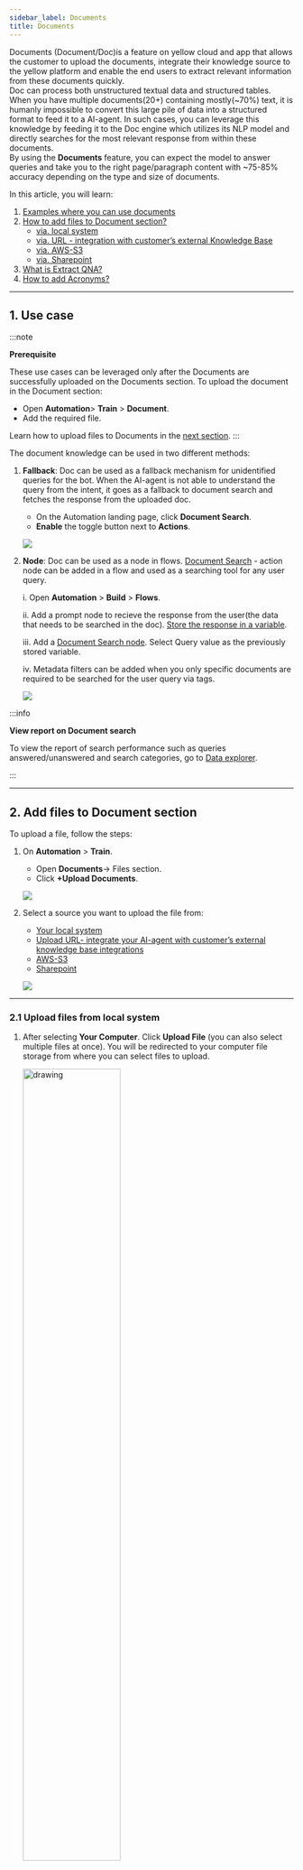 ```yaml
---
sidebar_label: Documents
title: Documents
---
```



Documents (Document/Doc)is a feature on yellow cloud and app that allows the customer to upload the documents, integrate their knowledge source to the yellow platform and enable the end users to extract relevant information from these documents quickly.   
Doc can process both unstructured textual data and structured tables. 
When you have multiple documents(20+) containing mostly(~70%) text, it is humanly impossible to convert this large pile of data into a structured format to feed it to a AI-agent. In such cases, you can leverage this knowledge by feeding it to the Doc engine which utilizes its NLP model and directly searches for the most relevant response from within these documents.   
By using the **Documents** feature, you can expect the model to answer queries and take you to the right page/paragraph content with ~75-85% accuracy depending on the type and size of documents.

In this article, you will learn:   

1. [Examples where you can use documents](#1-use-case)   
2. [How to add files to Document section?](#2-add-files-to-document-section)
    - [via. local system](#21-upload-files-from-local-system)
    - [via. URL - integration with customer’s external Knowledge Base](#22-upload-files-from-an-url)   
    - [via. AWS-S3](#23-upload-file-via-aws)
    - [via. Sharepoint](#24-upload-file-via-sharepoint)
3. [What is Extract QNA?](#3-qna-extraction-from-documents)   
4. [How to add Acronyms?](#4-add-acronyms) 

----



##  1. Use case

:::note

**Prerequisite**

These use cases can be leveraged only after the Documents are successfully uploaded on the Documents section. 
To upload the document in the Document section:
- Open **Automation**> **Train** > **Document**.
- Add the required file.

Learn how to upload files to Documents in the [next section](#2-add-files-to-document-section). 
:::

The document knowledge can be used in two different methods:   

1. **Fallback**: Doc can be used as a fallback mechanism for unidentified queries for the bot. When the AI-agent is not able to understand the query from the intent, it goes as a fallback to document search and fetches the response from the uploaded doc. 
    - On the Automation landing page, click **Document Search**. 
    - **Enable** the toggle button next to **Actions**.   

   ![](https://i.imgur.com/QN5XllL.png)

2. **Node**: Doc can be used as a node in flows. [Document Search](https://docs.yellow.ai/docs/platform_concepts/studio/build/nodes/action-nodes-overview/knowledge-search-node) - action node can be added in a flow and used as a searching tool for any user query.
    
    i. Open **Automation** > **Build** > **Flows**. 

    ii. Add a prompt node to recieve the response from the user(the data that needs to be searched in the doc). [Store the response in a variable](https://docs.yellow.ai/docs/platform_concepts/studio/build/bot-variables#store-and-retrieve-data-using-variables).

    iii. Add a [Document Search node](https://docs.yellow.ai/docs/platform_concepts/studio/build/nodes/action-nodes-overview/knowledge-search-node). Select Query value as the previously stored variable. 

    iv. Metadata filters can be added when you only specific documents are required to be searched for the user query via tags.

   ![](https://i.imgur.com/dyqMjy8.png)


:::info

**View report on Document search** 
    
To view the report of search performance such as queries answered/unanswered and search categories, go to [Data explorer](https://docs.yellow.ai/docs/cookbooks/insights/eventdescriptions#knowledge-base-report). 
    


:::

------


## 2. Add files to Document section

To upload a file, follow the steps: 

1. On **Automation** > **Train**.

    - Open **Documents**-> Files section. 
    - Click **+Upload Documents**. 

   ![](https://imgur.com/r4xBHAJ.png)


2. Select a source you want to upload the file from:

    - [Your local system](#21-upload-files-from-local-system)
    - [Upload URL- integrate your AI-agent with customer’s external knowledge base integrations](#2-add-files-to-document-section)
    - [AWS-S3](#23-upload-file-via-aws)
    - [Sharepoint](#24-upload-file-via-sharepoint)
      
   ![](https://i.imgur.com/V2CdcPt.png)

---
    
### 2.1 Upload files from local system
    
1. After selecting **Your Computer**. Click **Upload File** (you can also select multiple files at once). You will be redirected to your computer file storage from where you can select files to upload. 

   <img src="https://imgur.com/LHtnFGx.png" alt="drawing" width="60%"/>


2. Click **Add (x)** after enabling the options below (x indicates the number of documents that will be uploaded).   

    - Select **Generate Q&A** when you want to generate questions and answers automatically from the document. Otherwise, leave it as it is. (These questions and answers will be visible on the **Document QnA** tab, just beside the ‘Files’ tab at the top left.
    - Select **Enable table parsing** if there are tables in the document. That will help index the documents better for tables.
    - Select the **language** in which the document is. 

:::note
Apart from English, it also supports German, French, Spanish, Romanian and Polish. For that, you will have to upload your documents in these languages.   
When a user enters a query in a specific language from the list, the AI-agent detects the language of the query and searches for relevant documents uploaded in the same language. It then provides the user with results corresponding to their query.

![](https://i.imgur.com/LrfGaiI.png)
:::

3. After clicking **Add**, wait for the indexing to complete. The status changes to *Completed*.
4. If you want to upload more documents, click **+Upload documents**.

   ![](https://imgur.com/ubwEjql.png)


5. To see the properties of the documents, hover over the information - icon.

  ![](https://i.imgur.com/7nNtF2e.png)

6. To preview the uploaded document, click on **Preview**

#### **Other Settings**


6. Click the three dots on right to view different action items:

    - **Edit Tags**: This allows you to limit the search results to certain documents. For example: If you assign a tag to this Sample.pdf doc as “Department: HR” then it can limit the search to HR only. 
    - **Edit properties**: It allows you to change the file name and if the customer has the requirement of redirecting the search results to a certain static URL, then it can be configured from here.
    - **Preview**: It enables to preview of the uploaded document.
    - **Delete**: This will delete the file from the cloud.


---
    
### 2.2 Upload files from an URL

> Yellow.ai’s document feature supports integration with external knowledge database by adding a URL.

A KnowledgeBase(KB) gives centralized and organize access to solutions in form of FAQs and documentation (eg. Prismic, Salesforce, Confluence, Service-now, etc). Doc provides seamless integration and powerful search on these API-based KBs without requiring to upload it on the yellow.ai platform. It is a generic integration framework that can help to sync external knowledge base articles with the Yellow.ai Doc.


:::info

**Key features**
    
1. Capable of fetching the article's content directly from online KBs based on GET rules. 
2. Articles' contents are automatically synced at regular intervals.
:::

**Prerequisites**   
  
1. KB should have knowledge APIs(Article listing API and Article content API).  
2. Auth(Basic/token/Bearer(with long duration token)) or API to generate the key.  
3. Structured response(JSON/HTML).
    
**Validation of prerequisite (predefined in yellow.ai)**

| KB         | Listing API | Article API | Auth Type | Response Type |
| ---------- | ----------- | ----------- | --------- | ------------- |
| Prismic    | Yes         | Yes         | Token     | JSON          |
| Salesforce | Yes         | Yes         | Bearer    | JSON          |
| Confluence | Yes         | Yes         | Token     | JSON + HTML   |
| ServiceNow | Yes         | Yes         | Bearer    | JSON + HTML   |

![Flow diagram of yellow.ai KB Integration](https://lh4.googleusercontent.com/NTxyvHxl_YWJYMdas_6YuzEjK9X_2HvPJGgyurJlUTrMjC2BqdQX4DubJEQDTnGeBfiJycbR_GmsKndiw7W-T-DbqU2TdP167rlqfQrZULUQMDbZJaYzSsvvhQpRoLo0PxCZS3wnEivrCp95p5w-zg)

:::


#### 2.2.1 Salesforce KB integration


1. Open Setup in **salesforce admin** > **Platform Tools** > **Apps** > **App Manager** > **New Connected app**.  
2. Fill out the details and enable OAuth Setting.
3. Add the following scopes.

   ![](https://lh3.googleusercontent.com/rSmLKj11dcoQq9A2ps4qpfiscPyB_ZgiTXRenYBT5QT6efFOMUDcXmUEWbQfunZVXoNwqoaRnCB-7YHRwEkuHxd9ydm9wih3_BVb5BcybzWYxS5Yp2QOKMD0mgsyYLtKx6Fmv8ImQWhL7c7f2Rln6A)


4. Add Callback URL (any webhook/logging URL): a public URL which can listen & log any request on it. (You will receive a code on that URL post OAuth login in step 8). Click on **Save**.
5. Goto **App Manager** > select the created app > View. Copy the Consumer key (client id) & Consumer secret (client secret) and save them for future use. Share these credentials with your Yellow.ai SPOC responsible for configuring your KB.
6. Go to **Manage Connected Apps** > Select the created app > **Edit**.
7. Set Permitted users to All users may self-authorize & IP Relaxation > Relax IP Restrictions > **Save**.
8. Open the following URL after replacing the client id and callback URL accordingly.


```html
https://login.salesforce.com/services/oauth2/authorize?client_id=<client_Id>&redirect_uri=<callback_url>&response_type=code
``` 

9. Click **Allow** in the permission window, and you will receive a code in the callback_url logs.
10. Use the following curl in postman to generate a refresh token.

```c
curl --location --request POST 'https://login.salesforce.com/services/oauth2/token' \
--header 'Content-Type: application/x-www-form-urlencoded' \
--data-urlencode 'grant_type=authorization_code' \
--data-urlencode 'code=<code>' \
--data-urlencode 'client_id=<cliend_id>' \
--data-urlencode 'client_secret=<client_secret>' \
--data-urlencode 'redirect_uri=<callback_url>'
```

11. Share the instance_url, refresh_token, and api_version with the Doc team.
12. Share the token generation curl (if required/exist).
    

#### 2.2.2 Service-Now integration


**Prerequisites**

1. Instance URL (eg: `https://dev76197.service-now.com`).
2. Basic Authentication key or Bearer Authentication with the long-duration access token.
3. Share the token generation CURL (if any / exist): If the Authentication token (Step 2) is not fixed and needs to be generated using an additional API.
4. API enabled for listing and details page
    - Listing URL: `https://dev76197.service-now.com/api/now/table/kb_knowledge?sysparm_fields=sys_id,number,short_description,categoy,sys_updated_on`
    - Article Url: `https://dev76197.service-now.com/api/now/table/kb_knowledge?sysparm_fields=sys_id,number,short_description,category,text,sys_updated_on&sysparm_query=number={{article_id}}`  

#### 2.2.3 Confluence integration

**Prerequisites**

1. Instance URL
2. Authentication Token (`https://id.atlassian.com/manage-profile/security/api-tokens`)
3. Token generation CURL (if any): If the Authentication token (Step 2) is not fixed and needs to be generated using an additional API.

    
----

    
### 2.3 Upload file via. AWS
    
> Yellow.ai’s document feature supports integration with AWS S3.


:::info
**Key Features**
    
1. Capable of fetching the documents from AWS sites (along with all sub-sites) which include documents uploaded to document libraries, documents created online and list attachments.
2. Allows selecting a list of folders/subfolders/sites. 
3. Documents’ contents are automatically synced at regular intervals.
4. Supports '.docx',  '.doc', '.pptx',' .ppt', ‘.txt' & ‘.pdf’ document extensions.
5. Supports AWS S3 Rest APIs.
:::


Follow to steps below to upload documents the using AWS:
    
1. Give User Access To Only One S3 Bucket Only.
2. Click the s3 bucket and copy its **ARN**.
3. Select Policy Type as **IAM policy**.
4. Add Statement(s): past the ARN in the Amazon Resource Name twice first the actual value ‘,’ and then ARN.   

For example:
```
arn:aws:s3:::testbucketpritam<br /> arn:aws:s3:::testbucketpritam/
```

    
5. Click **Add statements**.
    


6. Open the IAM dashboard select **policy** > **create policy**, and paste the JSON generated from the previous step.
7. Go to the **user** in the IAN dashboard and **create a user**.



8. Open **attach existing policies**.


9. You can add the s3 bucket policy you just created to the user.


10. You have created a new user with access to only a single bucket. Click the **AWS console link** in the above screenshot and login with this new user as an IAN user, you will have access to the s3 bucket.
    

#### 2.3.1 Validate AWS credentials

The only way to verify AWS credentials is to use them to sign a request and see if it works. Simply creating the connection object tells you nothing because it doesn’t perform a request.


#### 2.3.2 Introduction to Amazon S3 REST API

Making REST API calls directly from your code can be cumbersome. It requires you to write the necessary code to calculate a valid signature to authenticate your requests.   
The following alternatives are recommended:

:::note
Use the AWS SDKs to send your requests. With this option, you don’t need to write code to calculate a signature for request authentication because the SDK clients authenticate your requests by using the access keys that you provide. Unless you have a good reason not to, you should always use the AWS SDKs.  
Use the AWS CLI to make Amazon S3 API calls.
:::

AWS SDK is available in a lot of different languages like JS, PYTHON, JAVA, DOTNET, PHP etc.
    
**AWS SDK for JavaScript (Alternative approach):**
```For Python: pip install boto3```
    

#### Configuring credentials

Boto3 will look in several locations when searching for credentials. The mechanism in which Boto3 looks for credentials is to search through a list of possible locations and stop as soon as it finds credentials. The order in which Boto3 searches for credentials is:

1. Passing credentials as parameters in the `boto.client()`method.
2. Passing credentials as parameters when creating a `Session` object.
3. Environment variables.
4. Shared credential file (~/.aws/credentials).
5. AWS config file (~/.aws/config).
6. Assume a Role provider.
7. Boto2 config file (/etc/boto.cfg and ~/.boto).
8. Instance metadata service on an Amazon EC2 instance that has an IAM role configured.

**Passing credentials as parameters in the boto.client**

    
```
import boto3
client = boto3.client('s3',
   aws_access_key_id=ACCESS_KEY,
   aws_secret_access_key=SECRET_KEY,
   aws_session_token=SESSION_TOKEN 
   )
```
Shared credential file `(~/.aws/credentials)`
You need to create a credential file at `~/.aws/credentials`. and add credentials-    

**Default**
```
 aws_access_key_id = YOUR_ACCESS_KEY
 aws_secret_access_key = YOUR_SECRET_KEY
```

The shared credentials file also supports the concept of profiles. Profiles represent logical groups of configuration. The shared credential file can have multiple profiles: 
    
**Default**
```
aws_access_key_id=foo
aws_secret_access_key=bar
```
**Dev**
```    
aws_access_key_id=foo2
aws_secret_access_key=bar2
```

**Prod**
```
aws_access_key_id=foo3
aws_secret_access_key=bar3
```

**You can then specify a profile name via the AWS_PROFILE environment variable or the profile_name argument when creating a Session.**

For example, you can create a Session using the “dev” profile and any clients created from this session will use the “dev” credentials:

```
import boto3
session = boto3.Session(profile_name=‘dev’)
dev_s3_client = session.client(‘s3’)
```
Boto3 makes it easy to integrate your Python application, library, or script with AWS services including Amazon S3, Amazon EC2, Amazon DynamoDB, and more.
    
Client and Resource are two different abstractions within the boto3 SDK for making AWS service requests. You would typically choose to use either the **Client abstraction** or the **Resource abstraction** to make AWS service requests.
    
**Client**

- This is the original boto3 API abstraction.
- Provides low-level AWS service access.
- All AWS service operations are supported by clients.
- Exposes botocore client to the developer.
- Typically maps 1:1 with the AWS service API.
- Snake-cased method names (e.g. ListBuckets API => list_buckets method).
- Generated from AWS service description.

**Resource**

- This is the newer boto3 API abstraction.
- Provides high-level, object-oriented API.
- Does not provide 100% API coverage of AWS services.
- Uses identifiers and attributes.
- Has actions (operations on resources).
- Exposes subresources and collections of AWS resources.
- Generated from resource description.
    
**Code to list all buckets**

> This only works if the user has the proper access eg: ListAllMyBuckets access.
    
```    
    “Resource”: “arn:aws:s3:::*”
    import boto3<br />
    s3 = boto3.resource(‘s3’)
    for bucket in s3.buckets.all():
    print(bucket.name)
```
    
**Code to list all files in a bucket**

 ```      
       import boto3
       s3 = boto3.resource(‘s3’)
       objects = s3.Bucket(name='<YOUR AWS S3 BUCKET NAME>’).objects.all()
       for o in objects:
       print(o)
        
        s3.ObjectSummary(bucket_name='<YOUR AWS S3 BUCKET NAME>’, key=‘Algorithms to Live By_ The Computer Science of Human Decisions ( PDFDrive ).pdf’),
        s3.ObjectSummary(bucket_name='<YOUR AWS S3 BUCKET NAME>’, key=‘All the fundamental React.js concepts, jammed into this single Medium article (updated August 2019) _ by Samer Buna _ EdgeCoders _ Medium.pdf’)
```
    
**Code to upload a file**

 ```
        import boto3
        s3_client = boto3.client(‘s3’)
        s3_client.upload_file(‘hello.txt’, '<YOUR AWS S3 BUCKET NAME>’, ‘hello.txt’)
        upload_file(<name of the file in local>, <bucket name>, <name of the file in s3>)
```
    
**Code to Download a file from s3**
```
       import boto3
       s3_client = boto3.client(‘s3’)
       s3_client.download_file('<YOUR AWS S3 BUCKET NAME>’, ‘hello.txt’, ‘hello2.txt’)
       download_file(<Bucket Name>, <FileName in S3>,<file name that u want in local)
 ```
**Code to Edit a file in s3**
```
        import boto3
        s3_client = boto3.client(‘s3’)
        open(‘hello.txt’,‘a+’).write(‘Hello, world!’)
        `13`
        s3_client.upload_file(‘hello.txt’, '<YOUR AWS S3 BUCKET NAME>’, ‘hello.txt’)    
```                             

**Code to get all file metadata**
```
    import boto3
    s3client = boto3.client(‘s3’)
    paginator = s3client.get_paginator(‘list_objects_v2’)
    page_iterator = paginator.paginate(Bucket='<YOUR AWS S3 BUCKET NAME>’)
    for bucket in page_iterator:
     for file in bucket[‘Contents’]:
     print(file[‘Key’])
     try:
     metadata = s3client.head_object(Bucket='<YOUR AWS S3 BUCKET NAME>’, Key=file[‘Key’])print(metadata)
     except:
     print(“Failed {}”.format(file[‘Key’]))
```
    
**Algorithms to Live By_ The Computer Science of Human Decisions ( PDFDrive ).pdf**
```
{‘ResponseMetadata’: {‘RequestId’: ‘7C74267CF4193023’, ‘HostId’: ‘IasZHHYmUPug6/qe4W53fJSSxcrnPerVCt5xOB/WsPDr2qgQcs0xqb7zJxPYxtxEogvQ552LrA4=’, ‘HTTPStatusCode’: 200, ‘HTTPHeaders’: {‘x-amz-id-2’: ‘IasZHHYmUPug6/qe4W53fJSSxcrnPerVCt5xOB/WsPDr2qgQcs0xqb7zJxPYxtxEogvQ552LrA4=’, ‘x-amz-request-id’: ‘7C74267CF4193023’, ‘date’: ‘Tue, 02 Mar 2021 08:26:57 GMT’, ‘last-modified’: ‘Tue, 02 Mar 2021 06:13:44 GMT’, ‘etag’: ‘“b926ad30c85d7bb4bd5da12ee2651e37”’, ‘accept-ranges’: ‘bytes’, ‘content-type’: ‘application/pdf’, ‘content-length’: ‘2732141’, ‘server’: ‘AmazonS3’}, ‘RetryAttempts’: 0}, ‘AcceptRanges’: ‘bytes’, ‘LastModified’: datetime.datetime(2021, 3, 2, 6, 13, 44, tzinfo=tzutc()), ‘ContentLength’: 2732141, ‘ETag’: ‘“b926ad30c85d7bb4bd5da12ee2651e37”’, ‘ContentType’: ‘application/pdf’, ‘Metadata’: {}} 
```

**All the fundamental React.js concepts, jammed into this single Medium article (updated August 2019) _ by Samer Buna _ EdgeCoders _ Medium.pdf**
```
    {‘ResponseMetadata’: {‘RequestId’: ‘7FBA9FCC1B69CC4B’, ‘HostId’: ‘hCZxPciVILDGXJvfjtac9irPOkFDEjwr9BKG8Dq69DIdgv7YmFVuoD3p0Z7srI/3YeLZkkN4F9U=’, ‘HTTPStatusCode’: 200, ‘HTTPHeaders’: {‘x-amz-id-2’: ‘hCZxPciVILDGXJvfjtac9irPOkFDEjwr9BKG8Dq69DIdgv7YmFVuoD3p0Z7srI/3YeLZkkN4F9U=’, ‘x-amz-request-id’: ‘7FBA9FCC1B69CC4B’, ‘date’: ‘Tue, 02 Mar 2021 08:26:57 GMT’, ‘last-modified’: ‘Tue, 02 Mar 2021 06:13:42 GMT’, ‘etag’: ‘“4f6f8b7d2de81151f34170777c301ba6”’, ‘accept-ranges’: ‘bytes’, ‘content-type’: ‘application/pdf’, ‘content-length’: ‘3668501’, ‘server’: ‘AmazonS3’}, ‘RetryAttempts’: 0}, ‘AcceptRanges’: ‘bytes’, ‘LastModified’: datetime.datetime(2021, 3, 2, 6, 13, 42, tzinfo=tzutc()), ‘ContentLength’: 3668501, ‘ETag’: ‘“4f6f8b7d2de81151f34170777c301ba6”’, ‘ContentType’: ‘application/pdf’, ‘Metadata’: {}}
```                                                     
**hello.txt**
```
    {‘ResponseMetadata’: {‘RequestId’: ‘2893E89438DCAFC9’, ‘HostId’: ‘1bQ8mGMeZh+nQSYsirplyuk67yHabWl7q1Cv/GKsJFk+RlfAmG6cgPCvPdQBucXfHqlRjnz1A3E=’, ‘HTTPStatusCode’: 200, ‘HTTPHeaders’: {‘x-amz-id-2’: ‘1bQ8mGMeZh+nQSYsirplyuk67yHabWl7q1Cv/GKsJFk+RlfAmG6cgPCvPdQBucXfHqlRjnz1A3E=’, ‘x-amz-request-id’: ‘2893E89438DCAFC9’, ‘date’: ‘Tue, 02 Mar 2021 08:26:57 GMT’, ‘last-modified’: ‘Tue, 02 Mar 2021 08:23:43 GMT’, ‘etag’: ‘“738de4578efc7f327bb3897d162fb758”’, ‘accept-ranges’: ‘bytes’, ‘content-type’: ‘binary/octet-stream’, ‘content-length’: ‘27’, ‘server’: ‘AmazonS3’}, ‘RetryAttempts’: 0}, ‘AcceptRanges’: ‘bytes’, ‘LastModified’: datetime.datetime(2021, 3, 2, 8, 23, 43, tzinfo=tzutc()), ‘ContentLength’: 27, ‘ETag’: ‘“738de4578efc7f327bb3897d162fb758”’, ‘ContentType’: ‘binary/octet-stream’, ‘Metadata’: {}}
```
**hello1.txt**
```
    {‘ResponseMetadata’: {‘RequestId’: ‘8445E9AC02B726B7’, ‘HostId’: ‘gsMC+IZY8hzl77Z8Gmuad1kNlMmBCIfNppu85lGK0AvzgZ8Uxvqb+sDXmH0mITLPeFNiq9pi+aw=’, ‘HTTPStatusCode’: 200, ‘HTTPHeaders’: {‘x-amz-id-2’: ‘gsMC+IZY8hzl77Z8Gmuad1kNlMmBCIfNppu85lGK0AvzgZ8Uxvqb+sDXmH0mITLPeFNiq9pi+aw=’, ‘x-amz-request-id’: ‘8445E9AC02B726B7’, ‘date’: ‘Tue, 02 Mar 2021 08:26:58 GMT’, ‘last-modified’: ‘Tue, 02 Mar 2021 08:15:21 GMT’, ‘etag’: ‘“d41d8cd98f00b204e9800998ecf8427e”’, ‘accept-ranges’: ‘bytes’, ‘content-type’: ‘binary/octet-stream’, ‘content-length’: ‘0’, ‘server’: ‘AmazonS3’}, ‘RetryAttempts’: 0}, ‘AcceptRanges’: ‘bytes’, ‘LastModified’: datetime.datetime(2021, 3, 2, 8, 15, 21, tzinfo=tzutc()), ‘ContentLength’: 0, ‘ETag’: ‘“d41d8cd98f00b204e9800998ecf8427e”’, ‘ContentType’: ‘binary/octet-stream’, ‘Metadata’: {}}
```

**Code to download previous versions**
```
    import boto3
    from boto3.s3.transfer 
    import S3Transfer<br /> ACCESS_KEY = ‘<YOUR AWS ACCOUNT ACCESS KEY>’
    SECRET_KEY = ‘<YOUR AWS ACCOUNT SECRET ACCESS KEY>’
    BUCKET_NAME = '<YOUR AWS S3 BUCKET NAME>’
    key = ‘hello1.txt’
    client = boto3.client(
        ‘s3’,
        aws_access_key_id=ACCESS_KEY,
        aws_secret_access_key=SECRET_KEY)
    s3 = boto3.resource(‘s3’)
    versions = s3.Bucket(BUCKET_NAME).object_versions.filter(Prefix=key)
    transfer = S3Transfer(client)
    for version in versions:
        obj = version.get()
        print(obj[‘LastModified’].strftime("%Y%m%d%H%M%S")+ "_" + key)
        transfer.download_file(BUCKET_NAME, key, 
        obj[‘LastModified’].strftime("%Y%m%d%H%M%S")+ "_" + key, extra_args={‘VersionId’: obj[‘VersionId’] })
```    

                                                           
--- 
    
### 2.4 Upload file via. SharePoint
    
> Yellow.ai's document search feature supports integration with SharePoint. 


:::info
**Key Features**
1. Capable of fetching the documents from SharePoint sites (along with all sub-sites) which includes documents uploaded to document libraries, documents created online and list attachments.
2. Allows selecting a list of folders/subfolders/sites. 
3. Document contents are automatically synced at regular intervals.
4. Supports '.docx',  '.doc', '.pptx',' .ppt', ‘.txt' & ‘.pdf’ document extensions.
5. Supports Sharepoint Rest APIs and AAD Graph APIs.
:::


#### 2.4.1 Integration using SP Rest APIs

Follow the steps below to integrate using SharePoint REST APIs: 
    
1. **Login**: Login to your SharePoint account (`https://{{tenantname}}.sharepoint.com`) and click on the site you want to access.   
    
2. **App Registration**.

   i. Click **+New** > **App**. 
    
   ii. To register an app in SharePoint, navigate to the *New App Registration* page by replacing 'addanapp.aspx' with 'appregnew.aspx'.

   - The URL of that page will be similar to 
   ```https://{{tenantname}}.sharepoint.com/_layouts/15/appregnew.aspx```

    
   iii. Fill in the details on that page as per the following table and click **Create**.

    - **Client Id** - Click Generate
    - **Client Secret** - Click Generate
    - **Title** - Any value
    - **App Domain** - `localhost`
    - **Redirect URI** - `https://localhost`

   ![](https://learn.microsoft.com/en-us/sharepoint/dev/solution-guidance/media/apponly/sharepointapponly1.png)

:::note
Copy and save the generated Client Id and Client Secret as these will be required in later steps. 
:::  

   iv. On the next screen, Click **OK**. 


3. **Add Permissions**.

    - Now that the app is registered, provide the app with the required permissions to access data. To do that, replace `settings.aspx` with `appinv.aspx`. 


   The URL of that page will be similar to the one below `https://{yourtenantname}.sharepoint.com/_layouts/15/appinv.aspx)`
    
- On that page, paste the **Client Id** in the "**App Id**" text box and click "**Lookup**". This will load the details of the app we registered previously In the "Permission Request XML" paste the following XML. This XML says that the app can have full control over the current web.
    
``` 
<AppPermissionRequests AllowAppOnlyPolicy="true">  <AppPermissionRequest Scope="http://sharepoint/content/sitecollection/web" Right="Read"/></AppPermissionRequests>

```
- Once that is added click **Create**.

- On the next screen click "**Trust It**" and this will mean that the app will have the required permissions.


4. **Check Tenant ID**.

    - Navigate to app permissions page by replacing 'settings.aspx' by `appprincipals.aspx`.
    

The text after '@' in the app identifier is the 'tenant id' or 'realm'. 
    
**Required Permissions**
    
Run the following commands on PowerShell. Without these steps, your app won't have the required permissions.

```
Install-Module -Name Microsoft.Online.SharePoint.PowerShell
$adminUPN="<the full email address of a SharePoint administrator account, example: jdoe@contosotoycompany.onmicrosoft.com>"
$orgName="<name of your Office 365 organization, example: contosotoycompany>"
$userCredential = Get-Credential -UserName $adminUPN -Message "Type the password."
Connect-SPOService -Url [](https://$orgName-admin.sharepoint.com) -Credential $userCredential
set-spotenant -DisableCustomAppAuthentication $false
```
   
:::note
Once an app is created you can give access to any site to it. You can view all the apps that have access to the site and add new apps to a site.
:::

5. **Update on yellow.ai configuration**
    - Open the yellow platform. **Automation** > **Train** > **Documents** > **Upload documents** > **Select Sharepoint**.
    - Fill in the following details and select the required folders.

   ![](https://paper-attachments.dropbox.com/s_B1221157D5B1FEA09D2BC495FC79B892C493E227B6F11DEC0F9B34E843AF4B3C_1659530624222_image.png)

    
6. Click the **upload** button, and your docs will be scheduled for the sync.
 
 
#### 2.4.2 Integration using AAD Graph APIs
   
1. **Login to AAD**.

> Follow the AAD app registration: https://docs.yellow.ai/docs/platform_concepts/appConfiguration/azure-ad

**Required permissions**

| Scope                             | Description                                                    |
| --------------------------------- | -------------------------------------------------------------- |
| OpenID, email, profile, User. Read | Used to retrieve login details & their profile using Graph API |
| offline_access                    | Required to obtain refresh token                               |
| Sites.Read.All                    | To fetch the site/folders structure                          |
| Files.Read.All                    | To read the content of files                                   |

2. **Updating on yellow.ai configuration**
    - Open the yellow platform. **Automation** > **Doc** > **Upload documents** > **Select Sharepoint**
    - Fill in the following details > Sync > select the required folders.

| Client ID, Client Secret, Realm | Obtain from AAD App, Realm (tenant ID) |
| ------------------------------- | -------------------------------------- |
| Target Host                     | azure_api                              |
| Site URL                        | Site ID                                |

   ![](https://paper-attachments.dropbox.com/s_B1221157D5B1FEA09D2BC495FC79B892C493E227B6F11DEC0F9B34E843AF4B3C_1659533761502_image.png)

3. Click the **upload** button, and your docs will be scheduled for sync.


---

## 3. QNA extraction from documents

The Yellow.ai platform can auto-generate questions and answers from the uploaded documents. You can choose between two different models(**Yellow DNLP** and **OpenAI API**) to genereate them.

#### Yellow DNLP:

The T5(Text-to-Text Transfer Transformer) model is a pre-trained language model developed by Google that can handle a wide range of natural language processing tasks, including question generation. To do so, the model is fine-tuned on specific datasets such as SQuAD(Stanford Question Answering Dataset) and TriviaQA, where it learns to generate questions when given an answer or a piece of text.

The T5 Q&A model architecture is based on the transformer architecture, which is a neural network designed for sequence-to-sequence learning tasks. The encoder processes the input, which is a combination of the question and the context, and produces a sequence of hidden states that are passed to the decoder. The decoder generates the answer to the question using a self-attention mechanism, which focuses on relevant parts of the context to generate the answer one word at a time.

Overall, the T5 Q&A model architecture is an effective approach to answering questions using natural language processing techniques, similar to the GPT-3 Q&A model architecture.

#### OpenAI API

GPT-3 is a state-of-the-art language model developed by OpenAI that can generate questions from input text. It's a neural network-based model that uses the transformer architecture, which consists of an encoder and a decoder with self-attention mechanisms. The input to the encoder is a combination of the question and the context, which is typically a large body of text. The encoder processes the input and produces hidden states, which are passed to the decoder. The decoder generates the answer using a self-attention mechanism, predicting the probability distribution over all possible words in the vocabulary, and selecting the word with the highest probability as the next word in the answer. The quality of the generated questions can be evaluated using metrics such as BLEU and ROUGE.

GPT-3 has promising results for question generation and has potential applications in information retrieval, text summarization, and conversational agents. However, like any language model, it may generate incorrect or irrelevant questions in some cases.

To extract questions and answers from your docs, follow these steps:

1. Click the **QNA Extract** tab.

   ![](https://imgur.com/ot8XfId.png)

2. Click the file you want to generate QnA for.

   ![](https://imgur.com/Dfln0Dw.png)


3. Choose the QNA model you prefer - [Yellow DNLP](#yellow-dnlp) or [OpenAI API](#openai-api).

   ![](https://imgur.com/h9N1olR.png)


4. Click each file to see the automatically generated Questions and Answers. Click the checkbox for the questions you want to add to FAQs and click **Add FAQ**. 

    ![](https://imgur.com/gDWa3uk.png)

5. In the following pop-up, you can edit the question(if you want to) in the **FAQ name** field, [choose a category](https://docs.yellow.ai/docs/platform_concepts/studio/train/add-faqs#21-add-faqs-to-bot) for the FAQ in the **Category** field.

   ![](https://i.imgur.com/wVDklLG.png)

6. Click **Create**. This question will be added to the [FAQ](https://docs.yellow.ai/docs/platform_concepts/studio/train/add-faqs) section.


## <a name="a"></a> 4. Add acronyms 

There are cases when we expect the user to search for certain text, but the entered text is not present in our documents in that searched format. 
    For example, if we have a document where it is written The “United States of America” but the user searches for the  USA, US etc. 
    In these cases, acronyms and synonyms can be configured to accept USA and US as input. This will look for the United States of America in documents and provide the results accordingly.

Follow the given steps to Configure:
1.  Open **Acronyms** Tab
2.  Click **Add new acronym**.
    
   ![](https://imgur.com/os635vW.png)

    
3. Add the Acronym **Name** and **List item**. 

   ![](https://i.imgur.com/628O0f2.png)

4. Acronyms have been configured.

   ![](https://i.imgur.com/x1uAHN4.png)




<!-- Active learning: The AI-agent can learn based on the feedback received for the search results. When the bot shows certain search result documents, the user has the option to click thumbs up if the user feels the bot has given the result they were looking for or thumbs down if the search results are not up to their expectation. The feedback is recorded and the AI-agent is retrained to improve the search results.

Search for any query by triggering this Document Search Node. It will display the result. Users can upvote and downvote the search results so that the AI-agent can be re-trained based on the feedback from the user. -->